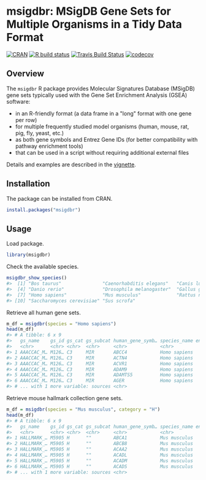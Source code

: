 # msigdbr: MSigDB Gene Sets for Multiple Organisms in a Tidy Data Format

[![CRAN](http://www.r-pkg.org/badges/version/msigdbr)](https://cran.r-project.org/package=msigdbr)
[![R build status](https://github.com/igordot/msigdbr/workflows/R-CMD-check/badge.svg)](https://github.com/igordot/msigdbr/actions)
[![Travis Build Status](https://travis-ci.com/igordot/msigdbr.svg?branch=master)](https://travis-ci.com/igordot/msigdbr)
[![codecov](https://codecov.io/gh/igordot/msigdbr/branch/master/graph/badge.svg)](https://codecov.io/gh/igordot/msigdbr)

## Overview

The `msigdbr` R package provides Molecular Signatures Database (MSigDB) gene sets typically used with the Gene Set Enrichment Analysis (GSEA) software:

* in an R-friendly format (a data frame in a "long" format with one gene per row)
* for multiple frequently studied model organisms (human, mouse, rat, pig, fly, yeast, etc.)
* as both gene symbols and Entrez Gene IDs (for better compatibility with pathway enrichment tools)
* that can be used in a script without requiring additional external files

Details and examples are described in the [vignette](https://CRAN.R-project.org/package=msigdbr/vignettes/msigdbr-intro.html).

## Installation

The package can be installed from CRAN.

```r
install.packages("msigdbr")
```

## Usage

Load package.

```r
library(msigdbr)
```

Check the available species.

```r
msigdbr_show_species()
#>  [1] "Bos taurus"               "Caenorhabditis elegans"   "Canis lupus familiaris"  
#>  [4] "Danio rerio"              "Drosophila melanogaster"  "Gallus gallus"           
#>  [7] "Homo sapiens"             "Mus musculus"             "Rattus norvegicus"       
#> [10] "Saccharomyces cerevisiae" "Sus scrofa"
```

Retrieve all human gene sets.

```r
m_df = msigdbr(species = "Homo sapiens")
head(m_df)
#> # A tibble: 6 x 9
#>   gs_name    gs_id gs_cat gs_subcat human_gene_symb… species_name entrez_gene gene_symbol
#>   <chr>      <chr> <chr>  <chr>     <chr>            <chr>              <int> <chr>      
#> 1 AAACCAC_M… M126… C3     MIR       ABCC4            Homo sapiens       10257 ABCC4      
#> 2 AAACCAC_M… M126… C3     MIR       ACTN4            Homo sapiens          81 ACTN4      
#> 3 AAACCAC_M… M126… C3     MIR       ACVR1            Homo sapiens          90 ACVR1      
#> 4 AAACCAC_M… M126… C3     MIR       ADAM9            Homo sapiens        8754 ADAM9      
#> 5 AAACCAC_M… M126… C3     MIR       ADAMTS5          Homo sapiens       11096 ADAMTS5    
#> 6 AAACCAC_M… M126… C3     MIR       AGER             Homo sapiens         177 AGER       
#> # ... with 1 more variable: sources <chr>
```

Retrieve mouse hallmark collection gene sets.

```r
m_df = msigdbr(species = "Mus musculus", category = "H")
head(m_df)
#> # A tibble: 6 x 9
#>   gs_name    gs_id gs_cat gs_subcat human_gene_symb… species_name entrez_gene gene_symbol
#>   <chr>      <chr> <chr>  <chr>     <chr>            <chr>              <int> <chr>      
#> 1 HALLMARK_… M5905 H      ""        ABCA1            Mus musculus       11303 Abca1      
#> 2 HALLMARK_… M5905 H      ""        ABCB8            Mus musculus       74610 Abcb8      
#> 3 HALLMARK_… M5905 H      ""        ACAA2            Mus musculus       52538 Acaa2      
#> 4 HALLMARK_… M5905 H      ""        ACADL            Mus musculus       11363 Acadl      
#> 5 HALLMARK_… M5905 H      ""        ACADM            Mus musculus       11364 Acadm      
#> 6 HALLMARK_… M5905 H      ""        ACADS            Mus musculus       11409 Acads      
#> # ... with 1 more variable: sources <chr>
```


